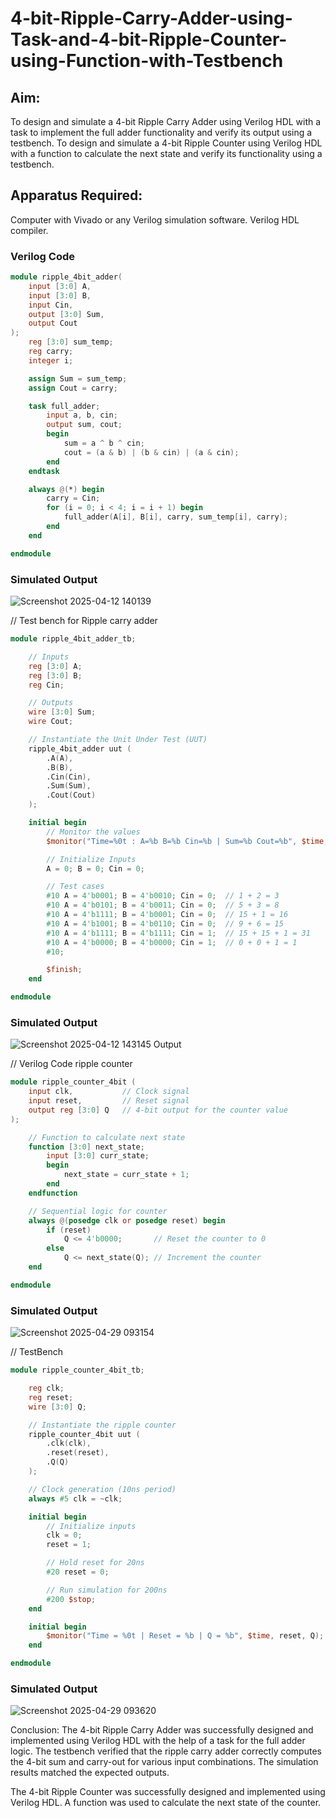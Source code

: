 # 4-bit-Ripple-Carry-Adder-using-Task-and-4-bit-Ripple-Counter-using-Function-with-Testbench
## Aim:
To design and simulate a 4-bit Ripple Carry Adder using Verilog HDL with a task to implement the full adder functionality and verify its output using a testbench.
To design and simulate a 4-bit Ripple Counter using Verilog HDL with a function to calculate the next state and verify its functionality using a testbench.

## Apparatus Required:
Computer with Vivado or any Verilog simulation software.
Verilog HDL compiler.

### Verilog Code
```verilog
module ripple_4bit_adder(
    input [3:0] A,
    input [3:0] B,
    input Cin,
    output [3:0] Sum,
    output Cout
);
    reg [3:0] sum_temp;
    reg carry;
    integer i;

    assign Sum = sum_temp;
    assign Cout = carry;

    task full_adder;
        input a, b, cin;
        output sum, cout;
        begin
            sum = a ^ b ^ cin;
            cout = (a & b) | (b & cin) | (a & cin);
        end
    endtask

    always @(*) begin
        carry = Cin;
        for (i = 0; i < 4; i = i + 1) begin
            full_adder(A[i], B[i], carry, sum_temp[i], carry);
        end
    end

endmodule

```
### Simulated Output
![Screenshot 2025-04-12 140139](https://github.com/user-attachments/assets/6e831d83-7ab9-4d5a-9cc1-82a8e2ffb313)


// Test bench for Ripple carry adder
```verilog
module ripple_4bit_adder_tb;

    // Inputs
    reg [3:0] A;
    reg [3:0] B;
    reg Cin;

    // Outputs
    wire [3:0] Sum;
    wire Cout;

    // Instantiate the Unit Under Test (UUT)
    ripple_4bit_adder uut (
        .A(A),
        .B(B),
        .Cin(Cin),
        .Sum(Sum),
        .Cout(Cout)
    );

    initial begin
        // Monitor the values
        $monitor("Time=%0t : A=%b B=%b Cin=%b | Sum=%b Cout=%b", $time, A, B, Cin, Sum, Cout);

        // Initialize Inputs
        A = 0; B = 0; Cin = 0;

        // Test cases
        #10 A = 4'b0001; B = 4'b0010; Cin = 0;  // 1 + 2 = 3
        #10 A = 4'b0101; B = 4'b0011; Cin = 0;  // 5 + 3 = 8
        #10 A = 4'b1111; B = 4'b0001; Cin = 0;  // 15 + 1 = 16
        #10 A = 4'b1001; B = 4'b0110; Cin = 0;  // 9 + 6 = 15
        #10 A = 4'b1111; B = 4'b1111; Cin = 1;  // 15 + 15 + 1 = 31
        #10 A = 4'b0000; B = 4'b0000; Cin = 1;  // 0 + 0 + 1 = 1
        #10;

        $finish;
    end

endmodule
```
### Simulated Output
![Screenshot 2025-04-12 143145](https://github.com/user-attachments/assets/c3a420f4-6222-4999-901f-6cbfff2864b0)
 Output


// Verilog Code ripple counter

```verilog
module ripple_counter_4bit (
    input clk,           // Clock signal
    input reset,         // Reset signal
    output reg [3:0] Q   // 4-bit output for the counter value
);

    // Function to calculate next state
    function [3:0] next_state;
        input [3:0] curr_state;
        begin
            next_state = curr_state + 1;
        end
    endfunction

    // Sequential logic for counter
    always @(posedge clk or posedge reset) begin
        if (reset)
            Q <= 4'b0000;       // Reset the counter to 0
        else
            Q <= next_state(Q); // Increment the counter
    end

endmodule
```
### Simulated Output
![Screenshot 2025-04-29 093154](https://github.com/user-attachments/assets/3591eb7a-88d2-4387-858c-c39371fed733)


// TestBench
```verilog
module ripple_counter_4bit_tb;

    reg clk;
    reg reset;
    wire [3:0] Q;

    // Instantiate the ripple counter
    ripple_counter_4bit uut (
        .clk(clk),
        .reset(reset),
        .Q(Q)
    );

    // Clock generation (10ns period)
    always #5 clk = ~clk;

    initial begin
        // Initialize inputs
        clk = 0;
        reset = 1;

        // Hold reset for 20ns
        #20 reset = 0;

        // Run simulation for 200ns
        #200 $stop;
    end

    initial begin
        $monitor("Time = %0t | Reset = %b | Q = %b", $time, reset, Q);
    end

endmodule
```
### Simulated Output
![Screenshot 2025-04-29 093620](https://github.com/user-attachments/assets/dd36b80f-7a7b-442c-a578-082ad975ac99)


Conclusion:
The 4-bit Ripple Carry Adder was successfully designed and implemented using Verilog HDL with the help of a task for the full adder logic. The testbench verified that the ripple carry adder correctly computes the 4-bit sum and carry-out for various input combinations. The simulation results matched the expected outputs.

The 4-bit Ripple Counter was successfully designed and implemented using Verilog HDL. A function was used to calculate the next state of the counter.

